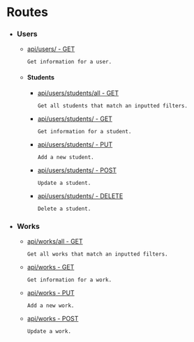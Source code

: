 Routes
===

* ### Users
    * [api/users/ - GET](users/users-get.md)

        `Get information for a user.`
    * #### Students
        * [api/users/students/all - GET](users/students/students-get-all.md)

            `Get all students that match an inputted filters.`
        * [api/users/students/ - GET](users/students/students-get.md)

            `Get information for a student.`
        * [api/users/students/ - PUT](users/students/students-put.md)

            `Add a new student.`
        * [api/users/students/ - POST](users/students/students-post.md)

            `Update a student.`
        * [api/users/students/ - DELETE](users/students/students-delete.md)

            `Delete a student.`   
* ### Works
    * [api/works/all - GET](/works/work-get-all.md)

        `Get all works that match an inputted filters.`
    * [api/works - GET](/works/work-get.md)

        `Get information for a work.`
    * [api/works - PUT](/works/work-put.md)

        `Add a new work.`
    * [api/works - POST](/works/work-post.md)

        `Update a work.`